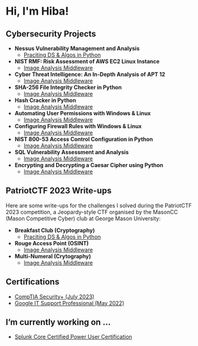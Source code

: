 <h1>Hi, I'm Hiba!</h1>

<h2>Cybersecurity Projects</h2>

- <b>Nessus Vulnerability Management and Analysis</b> 
  - [Praciting DS & Algos in Python](https://github.com/joshmadakor1/Algorithms-Practice)
- <b>NIST RMF: Risk Assessment of AWS EC2 Linux Instance</b>
  - [Image Analysis Middleware](https://github.com/joshmadakor1/4chan-Image-Analysis-Middleware-C964)
- <b>Cyber Threat Intelligence: An In-Depth Analysis of APT 12</b>
  - [Image Analysis Middleware](https://github.com/joshmadakor1/4chan-Image-Analysis-Middleware-C964)
- <b>SHA-256 File Integrity Checker in Python</b>
  - [Image Analysis Middleware](https://github.com/joshmadakor1/4chan-Image-Analysis-Middleware-C964)
- <b>Hash Cracker in Python</b>
  - [Image Analysis Middleware](https://github.com/joshmadakor1/4chan-Image-Analysis-Middleware-C964)
- <b>Automating User Permissions with Windows & Linux</b>
  - [Image Analysis Middleware](https://github.com/joshmadakor1/4chan-Image-Analysis-Middleware-C964)
- <b>Configuring Firewall Rules with Windows & Linux</b>
  - [Image Analysis Middleware](https://github.com/joshmadakor1/4chan-Image-Analysis-Middleware-C964)
- <b>NIST 800-53 Access Control Configuration in Python</b>
  - [Image Analysis Middleware](https://github.com/joshmadakor1/4chan-Image-Analysis-Middleware-C964)
- <b>SQL Vulnerability Assessment and Analysis</b>
  - [Image Analysis Middleware](https://github.com/joshmadakor1/4chan-Image-Analysis-Middleware-C964)
- <b>Encrypting and Decrypting a Caesar Cipher using Python</b>
  - [Image Analysis Middleware](https://github.com/joshmadakor1/4chan-Image-Analysis-Middleware-C964)

<h2>PatriotCTF 2023 Write-ups</h2>
<p>Here are some write-ups for the challenges I solved during the PatriotCTF 2023 competition, a Jeopardy-style CTF organised by the MasonCC (Mason Competitive Cyber) club at George Mason University:</p>

- <b>Breakfast Club (Cryptography)</b>
  - [Praciting DS & Algos in Python](https://github.com/joshmadakor1/Algorithms-Practice)
- <b>Rouge Access Point (OSINT)</b>
  - [Image Analysis Middleware](https://github.com/joshmadakor1/4chan-Image-Analysis-Middleware-C964)
- <b>Multi-Numeral (Crytography)</b>
  - [Image Analysis Middleware](https://github.com/joshmadakor1/4chan-Image-Analysis-Middleware-C964)

<h2>Certifications</h2>

- [CompTIA Security+ (July 2023)](https://www.credly.com/badges/d56d4ad1-9aee-4157-bb54-5c0ef0918b14/public_url)
- [Google IT Support Professional (May 2022)](https://coursera.org/share/06a1535f821a4e59c3df0db2ced95cf6)

<h2>I’m currently working on ...</h2>

- [Splunk Core Certified Power User Certification](https://www.linkedin.com/pulse/how-i-passed-splunk-core-certified-power-user-first-you-void-cissp/)

<!--

Here are some ideas to get you started:

- 🔭 I’m currently working on ...
- 🌱 I’m currently learning ...
- 👯 I’m looking to collaborate on ...
- 🤔 I’m looking for help with ...
- 💬 Ask me about ...
- 📫 How to reach me: ...
- 😄 Pronouns: ...
- ⚡ Fun fact: ...
-->
